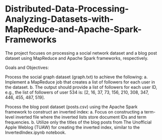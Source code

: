 # Distributed-Data-Processing-Analyzing-Datasets-with-MapReduce-and-Apache-Spark-Frameworks
The project focuses on processing a social network dataset and a blog post dataset using MapReduce and Apache Spark frameworks, respectively.

Goals and Objectives:

Process the social graph dataset (graph.txt) to achieve the following:
a. Implement a MapReduce job that creates a list of followers for each user in the dataset.
b. The output should provide a list of followers for each user ID, e.g., the list of followers of user 534 is: [2, 16, 37, 73, 156, 210, 308, 347, 446, 455, 487, 519].

Process the blog post dataset (posts.csv) using the Apache Spark framework to construct an inverted index:
a. Focus on constructing a term-level inverted file where the inverted lists store document IDs and term frequencies.
b. Utilize only the titles of the blog posts from The Unofficial Apple Weblog (TUAW) for creating the inverted index, similar to the InvertedIndex.ipynb notebook.
